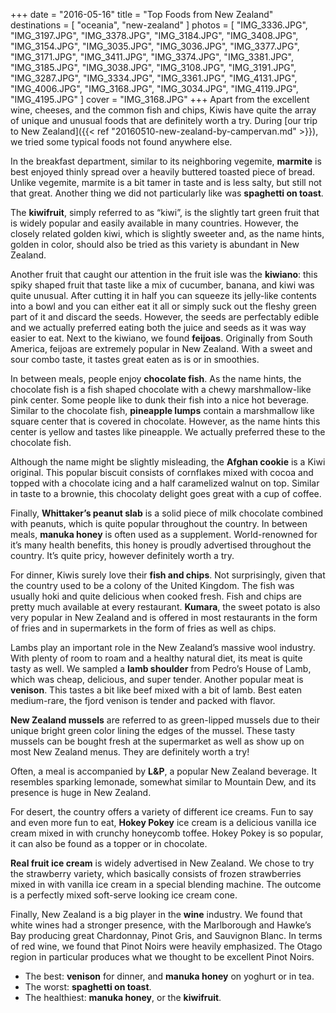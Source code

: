 +++
date    = "2016-05-16"
title   = "Top Foods from New Zealand"
destinations = [ "oceania", "new-zealand" ]
photos = [
  "IMG_3336.JPG", "IMG_3197.JPG", "IMG_3378.JPG", "IMG_3184.JPG", "IMG_3408.JPG",
  "IMG_3154.JPG", "IMG_3035.JPG", "IMG_3036.JPG", "IMG_3377.JPG", "IMG_3171.JPG",
  "IMG_3411.JPG", "IMG_3374.JPG", "IMG_3381.JPG", "IMG_3185.JPG", "IMG_3038.JPG",
  "IMG_3108.JPG", "IMG_3191.JPG", "IMG_3287.JPG", "IMG_3334.JPG", "IMG_3361.JPG",
  "IMG_4131.JPG", "IMG_4006.JPG", "IMG_3168.JPG", "IMG_3034.JPG", "IMG_4119.JPG",
  "IMG_4195.JPG"
]
cover = "IMG_3168.JPG"
+++
Apart from the excellent wine, cheeses, and the common fish and chips, Kiwis have quite the array of unique and unusual foods that are definitely worth a try. During [our trip to New Zealand]({{< ref "20160510-new-zealand-by-campervan.md" >}}), we tried some typical foods not found anywhere else.
<!--more-->

In the breakfast department, similar to its neighboring vegemite, **marmite** is best enjoyed thinly spread over a heavily buttered toasted piece of bread. Unlike vegemite, marmite is a bit tamer in taste and is less salty, but still not that great. Another thing we did not particularly like was **spaghetti on toast**.

The **kiwifruit**, simply referred to as “kiwi”, is the slightly tart green fruit that is widely popular and easily available in many countries. However, the closely related golden kiwi, which is slightly sweeter and, as the name hints, golden in color, should also be tried as this variety is abundant in New Zealand.

Another fruit that caught our attention in the fruit isle was the **kiwiano**: this spiky shaped fruit that taste like a mix of cucumber, banana, and kiwi was quite unusual. After cutting it in half you can squeeze its jelly-like contents into a bowl and you can either eat it all or simply suck out the fleshy green part of it and discard the seeds. However, the seeds are perfectably edible and we actually preferred eating both the juice and seeds as it was way easier to eat. Next to the kiwiano, we found **feijoas**. Originally from South America, feijoas are extremely popular in New Zealand. With a sweet and sour combo taste, it tastes great eaten as is or in smoothies.

In between meals, people enjoy **chocolate fish**. As the name hints, the chocolate fish is a fish shaped chocolate with a chewy marshmallow-like pink center. Some people like to dunk their fish into a nice hot beverage.
Similar to the chocolate fish, **pineapple lumps** contain a marshmallow like square center that is covered in chocolate. However, as the name hints this center is yellow and tastes like pineapple. We actually preferred these to the chocolate fish.

Although the name might be slightly misleading, the **Afghan cookie** is a Kiwi original. This popular biscuit consists of cornflakes mixed with cocoa and topped with a chocolate icing and a half caramelized walnut on top. Similar in taste to a brownie, this chocolaty delight goes great with a cup of coffee.

Finally, **Whittaker’s peanut slab** is a solid piece of milk chocolate combined with peanuts, which is quite popular throughout the country. In between meals, **manuka honey** is often used as a supplement. World-renowned for it’s many health benefits, this honey is proudly advertised throughout the country. It’s quite pricy, however definitely worth a try.

For dinner, Kiwis surely love their **fish and chips**. Not surprisingly, given that the country used to be a colony of the United Kingdom. The fish was usually hoki and quite delicious when cooked fresh. Fish and chips are pretty much available at every restaurant. **Kumara**, the sweet potato is also very popular in New Zealand and is offered in most restaurants in the form of fries and in supermarkets in the form of fries as well as chips.

Lambs play an important role in the New Zealand’s massive wool industry. With plenty of room to roam and a healthy natural diet, its meat is quite tasty as well. We sampled a **lamb shoulder** from Pedro’s House of Lamb, which was cheap, delicious, and super tender. Another popular meat is **venison**. This tastes a bit like beef mixed with a bit of lamb. Best eaten medium-rare, the fjord venison is tender and packed with flavor.

**New Zealand mussels** are referred to as green-lipped mussels due to their unique bright green color lining the edges of the mussel. These tasty mussels can be bought fresh at the supermarket as well as show up on most New Zealand menus. They are definitely worth a try!

Often, a meal is accompanied by **L&P**, a popular New Zealand beverage. It resembles sparking lemonade, somewhat similar to Mountain Dew, and its presence is huge in New Zealand.

For desert, the country offers a variety of different ice creams. Fun to say and even more fun to eat, **Hokey Pokey** ice cream is a delicious vanilla ice cream mixed in with crunchy honeycomb toffee. Hokey Pokey is so popular, it can also be found as a topper or in chocolate.

**Real fruit ice cream** is widely advertised in New Zealand. We chose to try the strawberry variety, which basically consists of frozen strawberries mixed in with vanilla ice cream in a special blending machine. The outcome is a perfectly mixed soft-serve looking ice cream cone.

Finally, New Zealand is a big player in the **wine** industry. We found that white wines had a stronger presence, with the Marlborough and Hawke’s Bay producing great Chardonnay, Pinot Gris, and Sauvignon Blanc. In terms of red wine, we found that Pinot Noirs were heavily emphasized. The Otago region in particular produces what we thought to be excellent Pinot Noirs.

* The best: **venison** for dinner, and **manuka honey** on yoghurt or in tea.
* The worst: **spaghetti on toast**.
* The healthiest: **manuka honey**, or the **kiwifruit**.